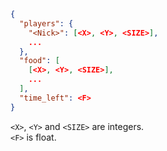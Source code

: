 ```json
{
  "players": {
    "<Nick>": [<X>, <Y>, <SIZE>],
    ...
  },
  "food": [
    [<X>, <Y>, <SIZE>],
    ...
  ],
  "time_left": <F>
}
```

`<X>`, `<Y>` and `<SIZE>` are integers.  
`<F>` is float.